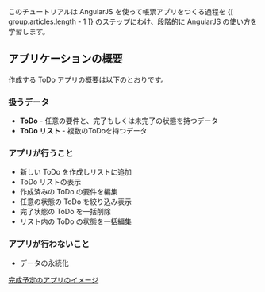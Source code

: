 このチュートリアルは AngularJS を使って帳票アプリをつくる過程を {[ group.articles.length - 1 ]} のステップにわけ、段階的に AngularJS の使い方を学習します。

## アプリケーションの概要
作成する ToDo アプリの概要は以下のとおりです。

### 扱うデータ
* **ToDo** - 任意の要件と、完了もしくは未完了の状態を持つデータ
* **ToDo リスト** - 複数のToDoを持つデータ

### アプリが行うこと
* 新しい ToDo を作成しリストに追加
* ToDo リストの表示
* 作成済みの ToDo の要件を編集
* 任意の状態の ToDo を絞り込み表示
* 完了状態の ToDo を一括削除
* リスト内の ToDo の状態を一括編集

### アプリが行わないこと
* データの永続化

<a href="./todo/step09/index.html" class="btn btn-primary">完成予定のアプリのイメージ</a>
